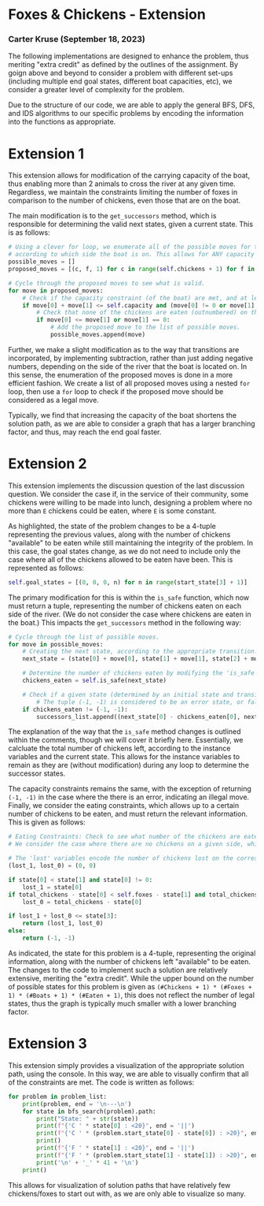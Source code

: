 # Foxes & Chickens - Extension
### Carter Kruse (September 18, 2023)

The following implementations are designed to enhance the problem, thus meriting "extra credit" as defined by the outlines of the assignment. By goign above and beyond to consider a problem with different set-ups (including multiple end goal states, different boat capacities, etc), we consider a greater level of complexity for the problem.

Due to the structure of our code, we are able to apply the general BFS, DFS, and IDS algorithms to our specific problems by encoding the information into the functions as appropriate.

# Extension 1
This extension allows for modification of the carrying capacity of the boat, thus enabling more than 2 animals to cross the river at any given time. Regardless, we maintain the constraints limiting the number of foxes in comparison to the number of chickens, even those that are on the boat.

The main modification is to the `get_successors` method, which is responsible for determining the valid next states, given a current state. This is as follows:

```python
# Using a clever for loop, we enumerate all of the possible moves for the advanced problem,
# according to which side the boat is on. This allows for ANY capacity constraint.
possible_moves = []
proposed_moves = [(c, f, 1) for c in range(self.chickens + 1) for f in range(self.foxes + 1)]

# Cycle through the proposed moves to see what is valid.
for move in proposed_moves:
    # Check if the capacity constraint (of the boat) are met, and at least one animal is in the boat to move it.
    if move[0] + move[1] <= self.capacity and (move[0] != 0 or move[1] != 0):
        # Check that none of the chickens are eaten (outnumbered) on the boat itself.
        if move[0] <= move[1] or move[1] == 0:
            # Add the proposed move to the list of possible moves.
            possible_moves.append(move)
```

Further, we make a slight modification as to the way that transitions are incorporated, by implementing subtraction, rather than just adding negative numbers, depending on the side of the river that the boat is located on. In this sense, the enumeration of the proposed moves is done in a more efficient fashion. We create a list of all proposed moves using a nested `for` loop, then use a `for` loop to check if the proposed move should be considered as a legal move.

Typically, we find that increasing the capacity of the boat shortens the solution path, as we are able to consider a graph that has a larger branching factor, and thus, may reach the end goal faster.

# Extension 2
This extension implements the discussion question of the last discussion question. We consider the case if, in the service of their community, some chickens were willing to be made into lunch, designing a problem where no more than `E` chickens could be eaten, where `E` is some constant.

As highlighted, the state of the problem changes to be a 4-tuple representing the previous values, along with the number of chickens "available" to be eaten while still maintaining the integrity of the problem. In this case, the goal states change, as we do not need to include only the case where all of the chickens allowed to be eaten have been. This is represented as follows:

```python
self.goal_states = [(0, 0, 0, n) for n in range(start_state[3] + 1)]
```

The primary modification for this is within the `is_safe` function, which now must return a tuple, representing the number of chickens eaten on each side of the river. (We do not consider the case where chickens are eaten in the boat.) This impacts the `get_successors` method in the following way:

```python
# Cycle through the list of possible moves.
for move in possible_moves:
    # Creating the next state, according to the appropriate transition.
    next_state = (state[0] + move[0], state[1] + move[1], state[2] + move[2], state[3])

    # Determine the number of chickens eaten by modifying the 'is_safe' method.
    chickens_eaten = self.is_safe(next_state)

    # Check if a given state (determined by an initial state and transition) is safe.
        # The tuple (-1, -1) is considered to be an error state, or false, which does not allow for ANY safe move.
    if chickens_eaten != (-1, -1):
        successors_list.append((next_state[0] - chickens_eaten[0], next_state[1], next_state[2], next_state[3] - (chickens_eaten[0] + chickens_eaten[1])))
```

The explanation of the way that the `is_safe` method changes is outlined within the comments, though we will cover it briefly here. Essentially, we calcluate the total number of chickens left, according to the instance variables and the current state. This allows for the instance variables to remain as they are (without modification) during any loop to determine the successor states.

The capacity constraints remains the same, with the exception of returning `(-1, -1)` in the case where the there is an error, indicating an illegal move. Finally, we consider the eating constraints, which allows up to a certain number of chickens to be eaten, and must return the relevant information. This is given as follows:

```python
# Eating Constraints: Check to see what number of the chickens are eaten (outnumbered) by the foxes.
# We consider the case where there are no chickens on a given side, which is okay.

# The 'lost' variables encode the number of chickens lost on the corresponding sides of the river.
(lost_1, lost_0) = (0, 0)

if state[0] < state[1] and state[0] != 0:
    lost_1 = state[0]
if total_chickens - state[0] < self.foxes - state[1] and total_chickens - state[0] != 0:
    lost_0 = total_chickens - state[0]

if lost_1 + lost_0 <= state[3]:
    return (lost_1, lost_0)
else:
    return (-1, -1)
```

As indicated, the state for this problem is a 4-tuple, representing the original information, along with the number of chickens left "available" to be eaten. The changes to the code to implement such a solution are relatively extensive, meriting the "extra credit". While the upper bound on the number of possible states for this problem is given as `(#Chickens + 1) * (#Foxes + 1) * (#Boats + 1) * (#Eaten + 1)`, this does not reflect the number of legal states, thus the graph is typically much smaller with a lower branching factor.

# Extension 3
This extension simply provides a visualization of the appropriate solution path, using the console. In this way, we are able to visually confirm that all of the constraints are met. The code is written as follows:

```python
for problem in problem_list:
    print(problem, end = '\n---\n')
    for state in bfs_search(problem).path:
        print("State: " + str(state))
        print(f"{'C ' * state[0] : <20}", end = '||')
        print(f"{'C ' * (problem.start_state[0] - state[0]) : >20}", end = '')
        print()
        print(f"{'F ' * state[1] : <20}", end = '||')
        print(f"{'F ' * (problem.start_state[1] - state[1]) : >20}", end = '')
        print('\n' + '_' * 41 + '\n')
    print()
```

This allows for visualization of solution paths that have relatively few chickens/foxes to start out with, as we are only able to visualize so many.
